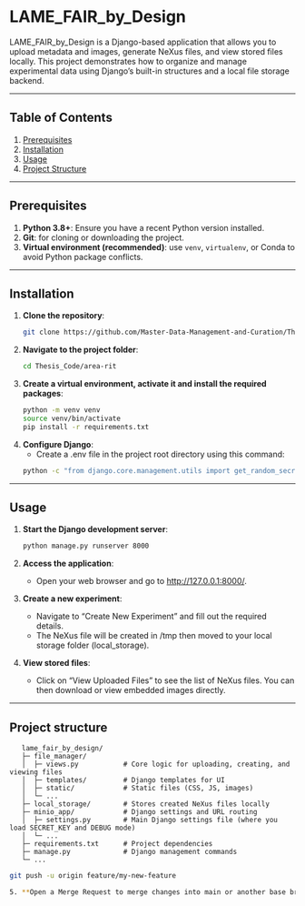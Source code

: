 # LAME_FAIR_by_Design

LAME_FAIR_by_Design is a Django-based application that allows you to upload metadata and images, generate NeXus files, and view stored files locally. This project demonstrates how to organize and manage experimental data using Django’s built-in structures and a local file storage backend.

---

## Table of Contents
1. [Prerequisites](#prerequisites)
2. [Installation](#installation)
3. [Usage](#usage)
4. [Project Structure](#project-structure)

---

## Prerequisites
1. **Python 3.8+**: Ensure you have a recent Python version installed.
2. **Git**: for cloning or downloading the project.
3. **Virtual environment (recommended)**: use `venv`, `virtualenv`, or Conda to avoid Python package conflicts.

---

## Installation
1. **Clone the repository**:
   ```bash
   git clone https://github.com/Master-Data-Management-and-Curation/Thesis_Code.git

2. **Navigate to the project folder**:
   ```bash
   cd Thesis_Code/area-rit

3. **Create a virtual environment, activate it and install the required packages**:
   ```bash
   python -m venv venv
   source venv/bin/activate
   pip install -r requirements.txt

4. **Configure Django**:
   - Create a .env file in the project root directory using this command:
   ```bash
   python -c "from django.core.management.utils import get_random_secret_key; print(f'DJANGO_SECRET_KEY=\"{get_random_secret_key()}\"\\nDJANGO_DEBUG=True')" > .env

---

## Usage

1. **Start the Django development server**:
   ```bash
   python manage.py runserver 8000

2. **Access the application**:
   - Open your web browser and go to http://127.0.0.1:8000/.

3. **Create a new experiment**:
   - Navigate to “Create New Experiment” and fill out the required details.
   - The NeXus file will be created in /tmp then moved to your local storage folder (local_storage).

4. **View stored files**:
   - Click on “View Uploaded Files” to see the list of NeXus files. You can then download or view embedded images directly.

---

## Project structure
```
   lame_fair_by_design/
   ├─ file_manager/
   │  ├─ views.py           # Core logic for uploading, creating, and viewing files
   │  ├─ templates/         # Django templates for UI
   │  ├─ static/            # Static files (CSS, JS, images)
   │  └─ ...               
   ├─ local_storage/        # Stores created NeXus files locally
   ├─ minio_app/            # Django settings and URL routing   
   │  ├─ settings.py        # Main Django settings file (where you load SECRET_KEY and DEBUG mode)
   │  └─ ...
   ├─ requirements.txt      # Project dependencies
   ├─ manage.py             # Django management commands   
   └─ ...
```
   ```bash
   git push -u origin feature/my-new-feature

5. **Open a Merge Request to merge changes into main or another base branch**.
